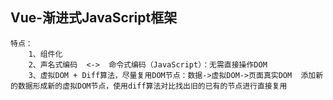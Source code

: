 ## Vue-渐进式JavaScript框架
    特点：
        1、组件化
        2、声名式编码  <->  命令式编码（JavaScript）：无需直接操作DOM
        3、虚拟DOM + Diff算法，尽量复用DOM节点：数据->虚拟DOM->页面真实DOM  添加新的数据形成新的虚拟DOM节点，使用diff算法对比找出旧的已有的节点进行直接复用